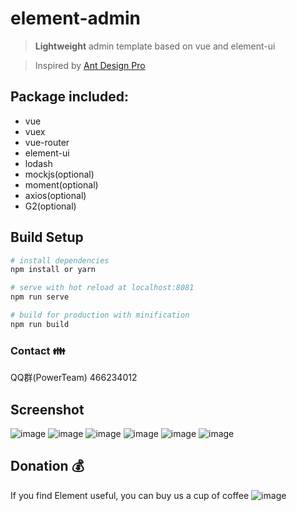 # element-admin

> **Lightweight** admin template based on vue and element-ui

> Inspired by [Ant Design Pro](https://github.com/ant-design/ant-design-pro/)

## Package included:
* vue
* vuex
* vue-router
* element-ui
* lodash
* mockjs(optional)
* moment(optional)
* axios(optional)
* G2(optional)

## Build Setup

``` bash
# install dependencies
npm install or yarn

# serve with hot reload at localhost:8081
npm run serve

# build for production with minification
npm run build
```

### Contact :family:
QQ群(PowerTeam) 466234012

## Screenshot
![image](https://raw.githubusercontent.com/wiki/yupeng957/element-admin/login.png)
![image](https://raw.githubusercontent.com/wiki/yupeng957/element-admin/dashboard.png)
![image](https://raw.githubusercontent.com/wiki/yupeng957/element-admin/list.png)
![image](https://raw.githubusercontent.com/wiki/yupeng957/element-admin/form.png)
![image](https://raw.githubusercontent.com/wiki/yupeng957/element-admin/setting.png)
![image](https://raw.githubusercontent.com/wiki/yupeng957/element-admin/sidebar.png)

## Donation :moneybag:
If you find Element useful, you can buy us a cup of coffee
![image](https://raw.githubusercontent.com/wiki/yupeng957/element-admin/Pay.png)